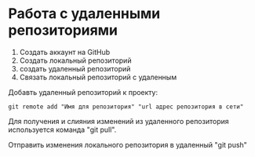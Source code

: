 # Работа с удаленными репозиториями

1. Создать аккаунт на GitHub
2.  Создать локальный репозиторий
3. создать удаленный репозиторий 
4. Связать локальный репозиторий с удаленным

Добавть удаленный репозиторий к проекту:
```
git remote add "Имя для репозитория" "url адрес репозитория в сети"
```
Для получения и слияния изменений из удаленного репозитория используется команда "git pull".

Отправить изменения локального репозитория в удаленный "git push"
